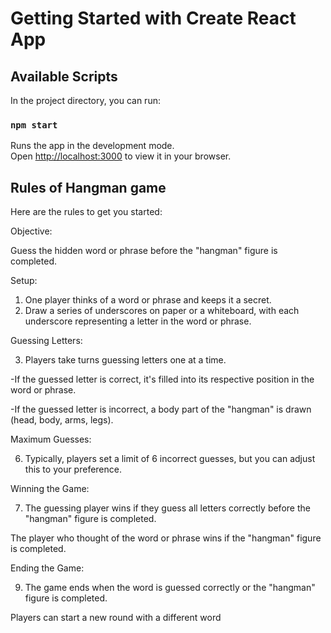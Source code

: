 # Getting Started with Create React App

## Available Scripts

In the project directory, you can run:

### `npm start`

Runs the app in the development mode.\
Open [http://localhost:3000](http://localhost:3000) to view it in your browser.

## Rules of Hangman game

Here are the rules to get you started:

Objective:

Guess the hidden word or phrase before the "hangman" figure is completed.

Setup:

1. One player thinks of a word or phrase and keeps it a secret.
2. Draw a series of underscores on paper or a whiteboard, with each
   underscore representing a letter in the word or phrase.

Guessing Letters:

3. Players take turns guessing letters one at a time.

-If the guessed letter is correct, it's filled into its respective position in the word or phrase.

-If the guessed letter is incorrect, a body part of the "hangman" is drawn (head, body, arms, legs).

Maximum Guesses:

6. Typically, players set a limit of 6 incorrect guesses, but you can adjust this to your preference.

Winning the Game:

7. The guessing player wins if they guess all letters correctly before the "hangman" figure is completed.

The player who thought of the word or phrase wins if the "hangman" figure is completed.

Ending the Game:

9.  The game ends when the word is guessed correctly or the "hangman" figure is completed.

Players can start a new round with a different word
